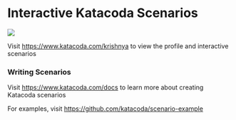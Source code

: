 # Interactive Katacoda Scenarios

[![](http://shields.katacoda.com/katacoda/krishnya/count.svg)](https://www.katacoda.com/krishnya "Get your profile on Katacoda.com")

Visit https://www.katacoda.com/krishnya to view the profile and interactive scenarios

### Writing Scenarios
Visit https://www.katacoda.com/docs to learn more about creating Katacoda scenarios

For examples, visit https://github.com/katacoda/scenario-example
